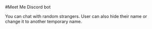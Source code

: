 #Meet Me Discord bot

You can chat with random strangers. User can also hide their name or change it to another temporary name.
